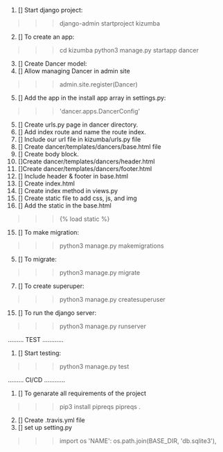 1.  [] Start django project:
>>>django-admin startproject kizumba 
2.  [] To create an app:
>>>cd kizumba
>>> python3 manage.py startapp dancer
3.  [] Create Dancer model:
4.  [] Allow managing Dancer in admin site
>>> admin.site.register(Dancer)
5.  [] Add the app in the install app array in settings.py:
>>> 'dancer.apps.DancerConfig'
5.  [] Create urls.py page in dancer directory.
6.  [] Add index route and name the route index.
7.  [] Include our url file in kizumba/urls.py file
8.  [] Create dancer/templates/dancers/base.html file
9.  [] Create body block.
10. []Create dancer/templates/dancers/header.html
11. []Create dancer/templates/dancers/footer.html
12. [] Include header & footer in base.html
13. [] Create index.html
14. [] Create index method in views.py
11. [] Create static file to add css, js, and img
11. [] Add the static in the base.html
>>>  {% load static %}
15. [] To make migration:
>>> python3 manage.py makemigrations
5.  [] To migrate:
>>> python3 manage.py migrate
7. [] To create superuper:
>>> python3 manage.py createsuperuser
15. [] To run the django server:
>>>python3 manage.py runserver

......... TEST ............
1.  [] Start testing:
>>> python3 manage.py test


......... CI/CD ............
1.  [] To genarate all requirements of the project
>>>pip3 install pipreqs
>>> pipreqs .
2.  [] Create .travis.yml file
3.  [] set up setting.py
>>> import os
>>>'NAME': os.path.join(BASE_DIR, 'db.sqlite3'),